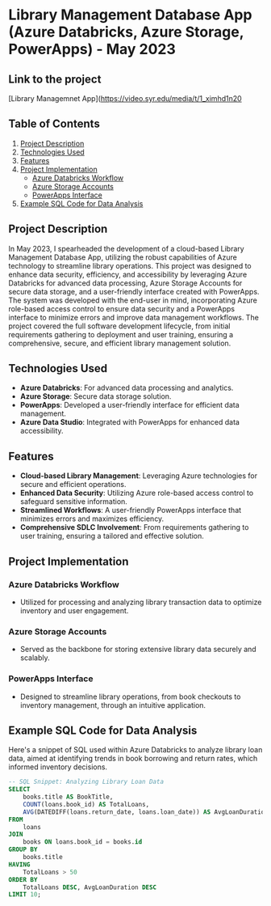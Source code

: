 # Library Management Database App (Azure Databricks, Azure Storage, PowerApps) - May 2023
## Link to the project  
[Library Managemnet App](https://video.syr.edu/media/t/1_ximhd1n20
## Table of Contents
1. [Project Description](#project-description)
2. [Technologies Used](#technologies-used)
3. [Features](#features)
4. [Project Implementation](#project-implementation)
   - [Azure Databricks Workflow](#azure-databricks-workflow)
   - [Azure Storage Accounts](#azure-storage-accounts)
   - [PowerApps Interface](#powerapps-interface)
5. [Example SQL Code for Data Analysis](#example-sql-code-for-data-analysis)
## Project Description
In May 2023, I spearheaded the development of a cloud-based Library Management Database App, utilizing the robust capabilities of Azure technology to streamline library operations. This project was designed to enhance data security, efficiency, and accessibility by leveraging Azure Databricks for advanced data processing, Azure Storage Accounts for secure data storage, and a user-friendly interface created with PowerApps. The system was developed with the end-user in mind, incorporating Azure role-based access control to ensure data security and a PowerApps interface to minimize errors and improve data management workflows. The project covered the full software development lifecycle, from initial requirements gathering to deployment and user training, ensuring a comprehensive, secure, and efficient library management solution.

## Technologies Used
- **Azure Databricks**: For advanced data processing and analytics.
- **Azure Storage**: Secure data storage solution.
- **PowerApps**: Developed a user-friendly interface for efficient data management.
- **Azure Data Studio**: Integrated with PowerApps for enhanced data accessibility.

## Features
- **Cloud-based Library Management**: Leveraging Azure technologies for secure and efficient operations.
- **Enhanced Data Security**: Utilizing Azure role-based access control to safeguard sensitive information.
- **Streamlined Workflows**: A user-friendly PowerApps interface that minimizes errors and maximizes efficiency.
- **Comprehensive SDLC Involvement**: From requirements gathering to user training, ensuring a tailored and effective solution.

## Project Implementation
### Azure Databricks Workflow
- Utilized for processing and analyzing library transaction data to optimize inventory and user engagement.
### Azure Storage Accounts
- Served as the backbone for storing extensive library data securely and scalably.
### PowerApps Interface
- Designed to streamline library operations, from book checkouts to inventory management, through an intuitive application.

## Example SQL Code for Data Analysis
Here's a snippet of SQL used within Azure Databricks to analyze library loan data, aimed at identifying trends in book borrowing and return rates, which informed inventory decisions.

```sql
-- SQL Snippet: Analyzing Library Loan Data
SELECT 
    books.title AS BookTitle,
    COUNT(loans.book_id) AS TotalLoans,
    AVG(DATEDIFF(loans.return_date, loans.loan_date)) AS AvgLoanDuration
FROM 
    loans
JOIN 
    books ON loans.book_id = books.id
GROUP BY 
    books.title
HAVING 
    TotalLoans > 50
ORDER BY 
    TotalLoans DESC, AvgLoanDuration DESC
LIMIT 10;
